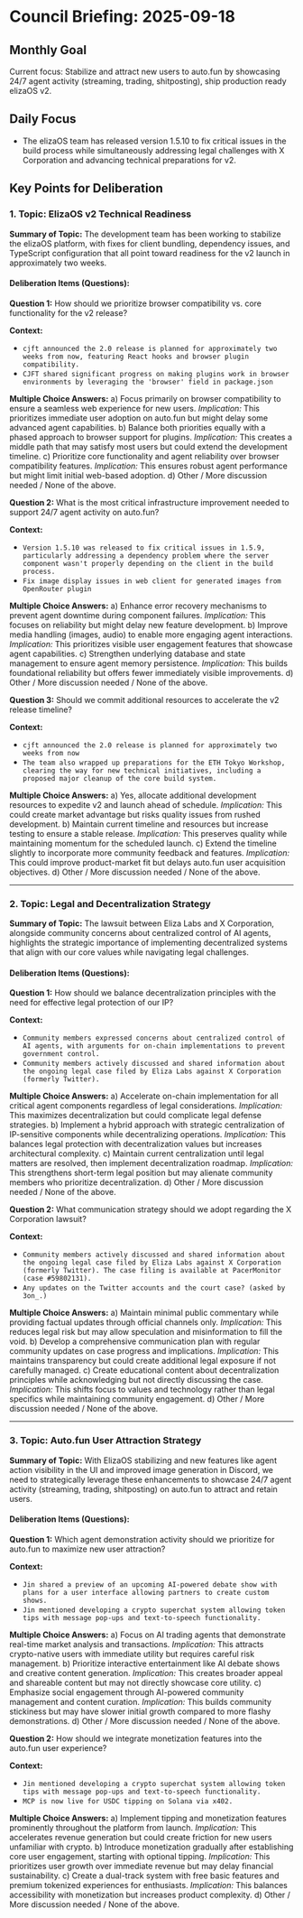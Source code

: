 # Council Briefing: 2025-09-18

## Monthly Goal

Current focus: Stabilize and attract new users to auto.fun by showcasing 24/7 agent activity (streaming, trading, shitposting), ship production ready elizaOS v2.

## Daily Focus

- The elizaOS team has released version 1.5.10 to fix critical issues in the build process while simultaneously addressing legal challenges with X Corporation and advancing technical preparations for v2.

## Key Points for Deliberation

### 1. Topic: ElizaOS v2 Technical Readiness

**Summary of Topic:** The development team has been working to stabilize the elizaOS platform, with fixes for client bundling, dependency issues, and TypeScript configuration that all point toward readiness for the v2 launch in approximately two weeks.

#### Deliberation Items (Questions):

**Question 1:** How should we prioritize browser compatibility vs. core functionality for the v2 release?

  **Context:**
  - `cjft announced the 2.0 release is planned for approximately two weeks from now, featuring React hooks and browser plugin compatibility.`
  - `CJFT shared significant progress on making plugins work in browser environments by leveraging the 'browser' field in package.json`

  **Multiple Choice Answers:**
    a) Focus primarily on browser compatibility to ensure a seamless web experience for new users.
        *Implication:* This prioritizes immediate user adoption on auto.fun but might delay some advanced agent capabilities.
    b) Balance both priorities equally with a phased approach to browser support for plugins.
        *Implication:* This creates a middle path that may satisfy most users but could extend the development timeline.
    c) Prioritize core functionality and agent reliability over browser compatibility features.
        *Implication:* This ensures robust agent performance but might limit initial web-based adoption.
    d) Other / More discussion needed / None of the above.

**Question 2:** What is the most critical infrastructure improvement needed to support 24/7 agent activity on auto.fun?

  **Context:**
  - `Version 1.5.10 was released to fix critical issues in 1.5.9, particularly addressing a dependency problem where the server component wasn't properly depending on the client in the build process.`
  - `Fix image display issues in web client for generated images from OpenRouter plugin`

  **Multiple Choice Answers:**
    a) Enhance error recovery mechanisms to prevent agent downtime during component failures.
        *Implication:* This focuses on reliability but might delay new feature development.
    b) Improve media handling (images, audio) to enable more engaging agent interactions.
        *Implication:* This prioritizes visible user engagement features that showcase agent capabilities.
    c) Strengthen underlying database and state management to ensure agent memory persistence.
        *Implication:* This builds foundational reliability but offers fewer immediately visible improvements.
    d) Other / More discussion needed / None of the above.

**Question 3:** Should we commit additional resources to accelerate the v2 release timeline?

  **Context:**
  - `cjft announced the 2.0 release is planned for approximately two weeks from now`
  - `The team also wrapped up preparations for the ETH Tokyo Workshop, clearing the way for new technical initiatives, including a proposed major cleanup of the core build system.`

  **Multiple Choice Answers:**
    a) Yes, allocate additional development resources to expedite v2 and launch ahead of schedule.
        *Implication:* This could create market advantage but risks quality issues from rushed development.
    b) Maintain current timeline and resources but increase testing to ensure a stable release.
        *Implication:* This preserves quality while maintaining momentum for the scheduled launch.
    c) Extend the timeline slightly to incorporate more community feedback and features.
        *Implication:* This could improve product-market fit but delays auto.fun user acquisition objectives.
    d) Other / More discussion needed / None of the above.

---


### 2. Topic: Legal and Decentralization Strategy

**Summary of Topic:** The lawsuit between Eliza Labs and X Corporation, alongside community concerns about centralized control of AI agents, highlights the strategic importance of implementing decentralized systems that align with our core values while navigating legal challenges.

#### Deliberation Items (Questions):

**Question 1:** How should we balance decentralization principles with the need for effective legal protection of our IP?

  **Context:**
  - `Community members expressed concerns about centralized control of AI agents, with arguments for on-chain implementations to prevent government control.`
  - `Community members actively discussed and shared information about the ongoing legal case filed by Eliza Labs against X Corporation (formerly Twitter).`

  **Multiple Choice Answers:**
    a) Accelerate on-chain implementation for all critical agent components regardless of legal considerations.
        *Implication:* This maximizes decentralization but could complicate legal defense strategies.
    b) Implement a hybrid approach with strategic centralization of IP-sensitive components while decentralizing operations.
        *Implication:* This balances legal protection with decentralization values but increases architectural complexity.
    c) Maintain current centralization until legal matters are resolved, then implement decentralization roadmap.
        *Implication:* This strengthens short-term legal position but may alienate community members who prioritize decentralization.
    d) Other / More discussion needed / None of the above.

**Question 2:** What communication strategy should we adopt regarding the X Corporation lawsuit?

  **Context:**
  - `Community members actively discussed and shared information about the ongoing legal case filed by Eliza Labs against X Corporation (formerly Twitter). The case filing is available at PacerMonitor (case #59802131).`
  - `Any updates on the Twitter accounts and the court case? (asked by 3on_.)`

  **Multiple Choice Answers:**
    a) Maintain minimal public commentary while providing factual updates through official channels only.
        *Implication:* This reduces legal risk but may allow speculation and misinformation to fill the void.
    b) Develop a comprehensive communication plan with regular community updates on case progress and implications.
        *Implication:* This maintains transparency but could create additional legal exposure if not carefully managed.
    c) Create educational content about decentralization principles while acknowledging but not directly discussing the case.
        *Implication:* This shifts focus to values and technology rather than legal specifics while maintaining community engagement.
    d) Other / More discussion needed / None of the above.

---


### 3. Topic: Auto.fun User Attraction Strategy

**Summary of Topic:** With ElizaOS stabilizing and new features like agent action visibility in the UI and improved image generation in Discord, we need to strategically leverage these enhancements to showcase 24/7 agent activity (streaming, trading, shitposting) on auto.fun to attract and retain users.

#### Deliberation Items (Questions):

**Question 1:** Which agent demonstration activity should we prioritize for auto.fun to maximize new user attraction?

  **Context:**
  - `Jin shared a preview of an upcoming AI-powered debate show with plans for a user interface allowing partners to create custom shows.`
  - `Jin mentioned developing a crypto superchat system allowing token tips with message pop-ups and text-to-speech functionality.`

  **Multiple Choice Answers:**
    a) Focus on AI trading agents that demonstrate real-time market analysis and transactions.
        *Implication:* This attracts crypto-native users with immediate utility but requires careful risk management.
    b) Prioritize interactive entertainment like AI debate shows and creative content generation.
        *Implication:* This creates broader appeal and shareable content but may not directly showcase core utility.
    c) Emphasize social engagement through AI-powered community management and content curation.
        *Implication:* This builds community stickiness but may have slower initial growth compared to more flashy demonstrations.
    d) Other / More discussion needed / None of the above.

**Question 2:** How should we integrate monetization features into the auto.fun user experience?

  **Context:**
  - `Jin mentioned developing a crypto superchat system allowing token tips with message pop-ups and text-to-speech functionality.`
  - `MCP is now live for USDC tipping on Solana via x402.`

  **Multiple Choice Answers:**
    a) Implement tipping and monetization features prominently throughout the platform from launch.
        *Implication:* This accelerates revenue generation but could create friction for new users unfamiliar with crypto.
    b) Introduce monetization gradually after establishing core user engagement, starting with optional tipping.
        *Implication:* This prioritizes user growth over immediate revenue but may delay financial sustainability.
    c) Create a dual-track system with free basic features and premium tokenized experiences for enthusiasts.
        *Implication:* This balances accessibility with monetization but increases product complexity.
    d) Other / More discussion needed / None of the above.
